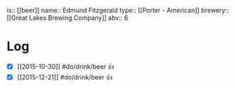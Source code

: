 is:: [[beer]]
name:: Edmund Fitzgerald
type:: [[Porter - American]]
brewery:: [[Great Lakes Brewing Company]]
abv:: 6

# Log
- [x] [[2015-10-30]] #do/drink/beer 👍
- [x] [[2015-12-21]] #do/drink/beer 👍
